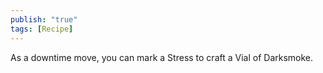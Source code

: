 ```yaml
---
publish: "true"
tags: [Recipe]
---
```

As a downtime move, you can mark a Stress to craft a Vial of Darksmoke.
